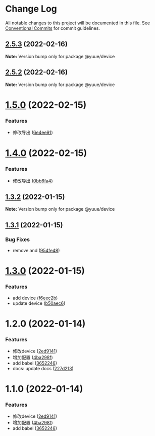 # Change Log

All notable changes to this project will be documented in this file.
See [Conventional Commits](https://conventionalcommits.org) for commit guidelines.

## [2.5.3](https://github.com/frorz1/lerna-pnpm/compare/@yuue/device@2.5.2...@yuue/device@2.5.3) (2022-02-16)

**Note:** Version bump only for package @yuue/device





## [2.5.2](https://github.com/frorz1/lerna-pnpm/compare/@yuue/device@1.5.0...@yuue/device@2.5.2) (2022-02-16)

**Note:** Version bump only for package @yuue/device





# [1.5.0](https://github.com/frorz1/lerna-pnpm/compare/@yuue/device@1.4.0...@yuue/device@1.5.0) (2022-02-15)


### Features

* 修改导出 ([6e4ee91](https://github.com/frorz1/lerna-pnpm/commit/6e4ee911a6875fe8513a7b5bc0e07eda61c23ce8))





# [1.4.0](https://github.com/frorz1/lerna-pnpm/compare/@yuue/device@1.3.2...@yuue/device@1.4.0) (2022-02-15)


### Features

* 修改导出 ([0bb6fa4](https://github.com/frorz1/lerna-pnpm/commit/0bb6fa4b7e4e4d04ab03f9b426024b6e657e0f29))





## [1.3.2](https://github.com/frorz1/lerna-pnpm/compare/@yuue/device@1.3.1...@yuue/device@1.3.2) (2022-01-15)

**Note:** Version bump only for package @yuue/device





## [1.3.1](https://github.com/frorz1/lerna-pnpm/compare/@yuue/device@1.3.0...@yuue/device@1.3.1) (2022-01-15)


### Bug Fixes

* remove and ([954fe48](https://github.com/frorz1/lerna-pnpm/commit/954fe48c56c42fb072fb52301b5ac4ecac4f5417))





# [1.3.0](https://github.com/frorz1/lerna-pnpm/compare/@yuue/device@1.2.0...@yuue/device@1.3.0) (2022-01-15)


### Features

* add device ([f6eec2b](https://github.com/frorz1/lerna-pnpm/commit/f6eec2ba1c58f25ddf85d30c4b96661b5a0b0aea))
* update device ([b50aec6](https://github.com/frorz1/lerna-pnpm/commit/b50aec6813946088d646ca072508014c594309cc))





# 1.2.0 (2022-01-14)


### Features

* 修改device ([2ed9141](https://github.com/frorz1/lerna-pnpm/commit/2ed91412eeb9e47d15c013482ca4479681b8ea49))
* 增加配置 ([4ba298f](https://github.com/frorz1/lerna-pnpm/commit/4ba298f6b7fa3feb851e71a950cb71924fc1c340))
* add babel ([3652246](https://github.com/frorz1/lerna-pnpm/commit/36522463981acf82c286032e5671a2f924fa93c5))
* docs: update docs ([227d213](https://github.com/frorz1/lerna-pnpm/commit/227d213df3a43d85b35eab733c607a2c9de6956d))





# 1.1.0 (2022-01-14)


### Features

* 修改device ([2ed9141](https://github.com/frorz1/lerna-pnpm/commit/2ed91412eeb9e47d15c013482ca4479681b8ea49))
* 增加配置 ([4ba298f](https://github.com/frorz1/lerna-pnpm/commit/4ba298f6b7fa3feb851e71a950cb71924fc1c340))
* add babel ([3652246](https://github.com/frorz1/lerna-pnpm/commit/36522463981acf82c286032e5671a2f924fa93c5))
